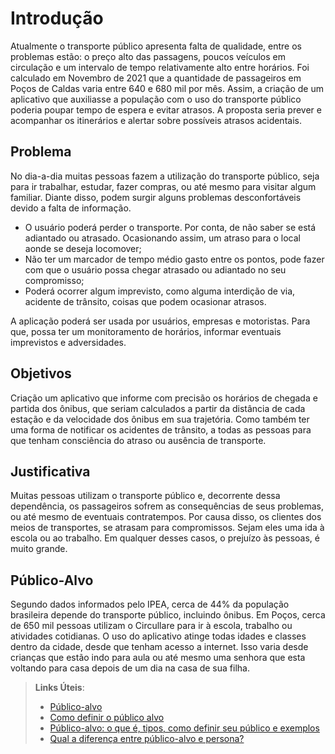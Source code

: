 # Introdução

Atualmente o transporte público apresenta falta de qualidade, entre os problemas estão: o preço alto das passagens, poucos veículos em circulação e um intervalo de tempo relativamente alto entre horários. Foi calculado em Novembro de 2021 que a quantidade de passageiros em Poços de Caldas varia entre 640 e 680 mil por mês. Assim, a criação de um aplicativo que auxiliasse a população com o uso do transporte público poderia poupar tempo de espera e evitar atrasos. A proposta seria prever e acompanhar os itinerários e alertar sobre possíveis atrasos acidentais.

## Problema
No dia-a-dia muitas pessoas fazem a utilização do transporte público, seja para ir trabalhar, estudar, fazer compras, ou até mesmo para visitar algum familiar. Diante disso, podem surgir alguns problemas desconfortáveis devido a falta de informação. 

- O usuário poderá perder o transporte. Por conta, de não saber se está adiantado ou atrasado. Ocasionando assim, um atraso para o local aonde se deseja locomover;
- Não ter um marcador de tempo médio gasto entre os pontos, pode fazer com que o usuário possa chegar atrasado ou adiantado no seu compromisso;
- Poderá ocorrer algum imprevisto, como alguma interdição de via, acidente de trânsito, coisas que podem ocasionar atrasos.

A aplicação poderá ser usada por usuários, empresas e motoristas. Para que, possa ter um monitoramento de horários, informar eventuais imprevistos e adversidades.

## Objetivos
Criação um aplicativo que informe com precisão os horários de chegada e partida dos ônibus, que seriam calculados a partir da distância de cada estação e da velocidade dos ônibus em sua trajetória.
Como também ter uma forma de notificar os acidentes de trânsito, a todas as pessoas para que tenham consciência do atraso ou ausência de transporte.
 
## Justificativa

Muitas pessoas utilizam o transporte público e, decorrente dessa dependência, os passageiros sofrem as consequências de seus problemas, ou até mesmo de eventuais contratempos.
Por causa disso, os clientes dos meios de transportes, se atrasam para compromissos. Sejam eles uma ida à escola ou ao trabalho. Em qualquer desses casos, o prejuízo às pessoas, é muito grande.

## Público-Alvo

Segundo dados informados pelo IPEA, cerca de 44% da população brasileira depende do transporte público, incluindo ônibus. Em Poços, cerca de 650 mil pessoas utilizam o Circullare para ir à escola, trabalho ou atividades cotidianas.
O uso do aplicativo atinge todas idades e classes dentro da cidade, desde que tenham acesso a internet. 
Isso varia desde crianças que estão indo para aula ou até mesmo uma senhora que esta voltando para casa depois de um dia na casa de sua filha.

> **Links Úteis**:
> - [Público-alvo](https://blog.hotmart.com/pt-br/publico-alvo/)
> - [Como definir o público alvo](https://exame.com/pme/5-dicas-essenciais-para-definir-o-publico-alvo-do-seu-negocio/)
> - [Público-alvo: o que é, tipos, como definir seu público e exemplos](https://klickpages.com.br/blog/publico-alvo-o-que-e/)
> - [Qual a diferença entre público-alvo e persona?](https://rockcontent.com/blog/diferenca-publico-alvo-e-persona/)

